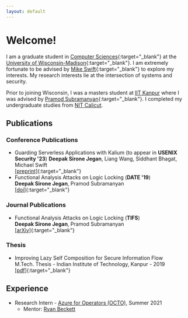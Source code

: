 ```yaml
---
layout: default
---
```


# Welcome!
I am a graduate student in [Computer Sciences](https://cs.wisc.edu){:target="_blank"} at the [University of Wisconsin-Madison](https://wisc.edu){:target="_blank"}. I am extremely fortunate to be advised by [Mike Swift](https://pages.cs.wisc.edu/~swift/){:target="_blank"} to explore my interests. My research interests lie at the intersection of systems and security.

Prior to joining Wisconsin, I was a masters student at [IIT Kanpur](https://www.iitk.ac.in/) where I was advised by [Pramod Subramanyan](https://www.cse.iitk.ac.in/users/spramod/){:target="_blank"}. I completed my undergraduate studies from [NIT Calicut](http://www.nitc.ac.in/).
## Publications

### Conference Publications

- Guarding Serverless Applications with Kalium (to appear in **USENIX Security '23**)
  **Deepak Sirone Jegan**, Liang Wang, Siddhant Bhagat, Michael Swift   
  [[preprint]](https://pages.cs.wisc.edu/~dsirone/papers/kalium_prepub.pdf){:target="_blank"}
- Functional Analysis Attacks on Logic Locking (**DATE '19**)   
  **Deepak Sirone Jegan**, Pramod Subramanyan  
  [[doi]](https://doi.org/10.23919/DATE.2019.8715163){:target="_blank"}

### Journal Publications
- Functional Analysis Attacks on Logic Locking (**TIFS**)  
  **Deepak Sirone Jegan**, Pramod Subramanyan  
  [[arXiv]](https://arxiv.org/abs/1811.12088){:target="_blank"}

### Thesis
- Improving Lazy Self Composition for Secure Information Flow  
  M.Tech. Thesis - Indian Institute of Technology, Kanpur - 2019  
  [[pdf]](https://pages.cs.wisc.edu/~dsirone/papers/mtech_thesis.pdf){:target="_blank"}

## Experience
- Research Intern - [Azure for Operators (OCTO)](https://www.microsoft.com/en-us/research/group/azure-for-operators-afo-research/), Summer 2021
	* Mentor: [Ryan Beckett](https://www.microsoft.com/en-us/research/people/rybecket/)
